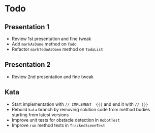 # Todo

## Presentation 1

* Review 1st presentation and fine tweak
* Add `markAsDone` method on `Todo`
* Refactor `markTodoAsDone` method on `TodoList`

## Presentation 2

* Review 2nd presentation and fine tweak

## Kata

* Start implementation with `// IMPLEMENT  {{{` and end it with `// }}}`
* Rebuild `kata` branch by removing solution code from method bodies starting from latest versions
* Improve unit tests for obstacle detection in `RobotTest`
* Improve `run` method tests in `TrackedSceneTest`
